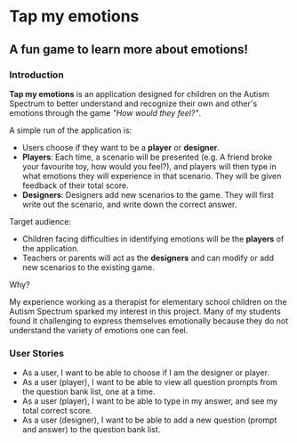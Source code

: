 # Tap my emotions

## A fun game to learn more about emotions!

### Introduction

**Tap my emotions** is an application designed for children on the Autism Spectrum 
to better understand and recognize their own and other's emotions through the game 
*"How would they feel?"*.

A simple run of the application is:

- Users choose if they want to be a **player** or **designer**.
- **Players**: Each time, a scenario will be presented (e.g. A friend broke your 
favourite toy, how would you feel?), and players will then type in what emotions they will experience 
in that scenario. They will be given feedback of their total score.
- **Designers**: Designers add new scenarios to the game. They will first write 
out the scenario, and write down the correct answer.

Target audience:
- Children facing difficulties in identifying emotions will be the **players** 
of the application. 
- Teachers or parents will act as the **designers** and can modify or add new 
scenarios to the existing game.

Why?

My experience working as a therapist for elementary school children on the Autism Spectrum 
sparked my interest in this project. Many of my students found it challenging to express 
themselves emotionally because they do not understand the variety of emotions one can feel.

### User Stories

- As a user, I want to be able to choose if I am the designer or player.
- As a user (player), I want to be able to view all question prompts from the question bank list, one at a time.
- As a user (player), I want to be able to type in my answer, and see my total correct score.
- As a user (designer), I want to be able to add a new question (prompt and answer) to the question bank list.